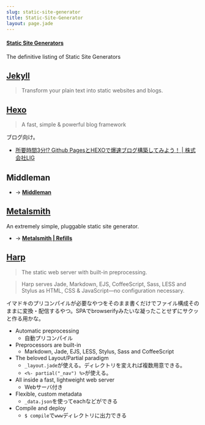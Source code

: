 ```yaml
---
slug: static-site-generator
title: Static-Site-Generator
layout: page.jade
---
```


#### [Static Site Generators](https://staticsitegenerators.net/)
The definitive listing of Static Site Generators


## [Jekyll](http://jekyllrb.com)
> Transform your plain text into static websites and blogs.


## [Hexo](http://hexo.io)
> A fast, simple & powerful blog framework

ブログ向け。

- [所要時間3分!? Github PagesとHEXOで爆速ブログ構築してみよう！ | 株式会社LIG](http://liginc.co.jp/web/programming/server/104594)


## Middleman
- → __[Middleman](/wiki/middleman/)__


## [Metalsmith](http://www.metalsmith.io)
An extremely simple, pluggable static site generator.

- → __[Metalsmith | Refills](https://syon.github.io/refills/metalsmith/)__


## [Harp](http://harpjs.com)
> The static web server with built-in preprocessing.

> Harp serves Jade, Markdown, EJS, CoffeeScript, Sass, LESS and Stylus as HTML, CSS & JavaScript—no configuration necessary.

イマドキのプリコンパイルが必要なやつをそのまま書くだけでファイル構成そのままに変換・配信するやつ。SPAでbrowserifyみたいな凝ったことせずにサクッと作る用かな。

- Automatic preprocessing
    - 自動プリコンパイル
- Preprocessors are built-in
    - Markdown, Jade, EJS, LESS, Stylus, Sass and CoffeeScript
- The beloved Layout/Partial paradigm
    - `_layout.jade`が使える。ディレクトリを変えれば複数用意できる。
    - `<%- partial("_nav") %>`が使える。
- All inside a fast, lightweight web server
    - Webサーバ付き
- Flexible, custom metadata
    - `_data.json`を使ってeachなどができる
- Compile and deploy
    - `$ compile`で`www`ディレクトリに出力できる

